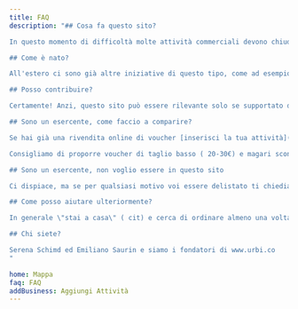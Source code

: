 ```yaml
---
title: FAQ
description: "## Cosa fa questo sito?

In questo momento di difficoltà molte attività commerciali devono chiudere, ma i costi fissi rimangono. Acquistando ora un voucher che si utilizzerà a fine emergenza diamo modo di supportare i nostri esercenti del 💚. 

## Come è nato?

All'estero ci sono già altre iniziative di questo tipo, come ad esempio negli Stati Uniti: https://saveourfaves.org/ . Abbiamo pensato di fare la stessa cosa anche per il resto del pianeta partendo da Milano

## Posso contribuire?

Certamente! Anzi, questo sito può essere rilevante solo se supportato dalla community. Se uno dei tuoi posti preferiti non è presente, cerca la pagina dove vende i voucher virtuali [ed inseriscili qua](../poi/add). Oppure se vuoi contribuire a questo sito, trovi tutti i [sorgenti su githib](https://github.com/njoylab/helpmybusiness)

## Sono un esercente, come faccio a comparire?

Se hai già una rivendita online di voucher [inserisci la tua attività](../poi/add). Se non hai ancora questa possibilità stiamo cerando di trovare una soluzione. [Compila questo form](https://docs.google.com/forms/d/e/1FAIpQLScaTOWhCVtAa641_-dnWr_9OJ-sfGK0QO7sF_MTioPZPD9RtA/viewform) e ti contatteremo il prima possibile.

Consigliamo di proporre voucher di taglio basso ( 20-30€) e magari scontato. Se la tua situazione non è di emergenza consigliamo di devolvere parte degli incassi in beneficenza.

## Sono un esercente, non voglio essere in questo sito

Ci dispiace, ma se per qualsiasi motivo voi essere delistato ti chiediamo di [scriverci](https://docs.google.com/forms/d/e/1FAIpQLScaTOWhCVtAa641_-dnWr_9OJ-sfGK0QO7sF_MTioPZPD9RtA/viewform)

## Come posso aiutare ulteriormente?

In generale \"stai a casa\" ( cit) e cerca di ordinare almeno una volta a settimana il delivery online. Ricordati di dare una mancia a chi ti consegna il cibo quando lo ordini.

## Chi siete?

Serena Schimd ed Emiliano Saurin e siamo i fondatori di www.urbi.co
"

home: Mappa
faq: FAQ
addBusiness: Aggiungi Attività
---
```

